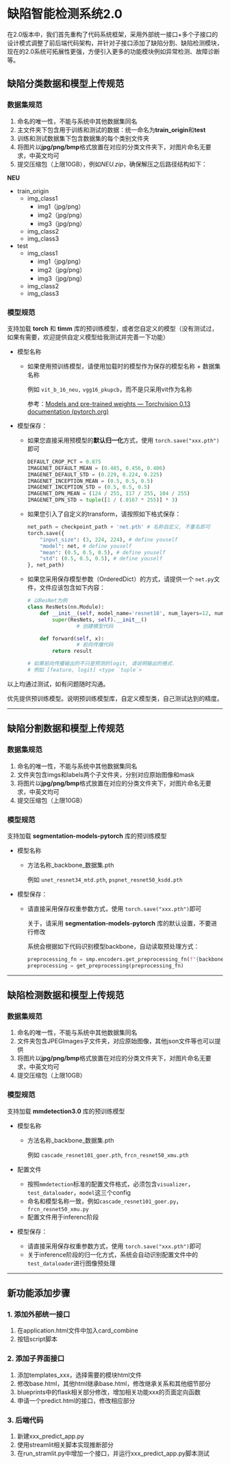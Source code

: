 # 缺陷智能检测系统2.0

在2.0版本中，我们首先重构了代码系统框架，采用外部统一接口+多个子接口的设计模式调整了前后端代码架构，并针对子接口添加了缺陷分割、缺陷检测模块，现在的2.0系统可拓展性更强，方便引入更多的功能模块例如异常检测、故障诊断等。

## 缺陷分类数据和模型上传规范

### 数据集规范

1. 命名的唯一性，不能与系统中其他数据集同名
2. 主文件夹下包含用于训练和测试的数据：统一命名为**train_origin**和**test**
3. 训练和测试数据集下包含数据集的每个类别文件夹
4. 将图片以**jpg/png/bmp**格式放置在对应的分类文件夹下，对图片命名无要求，中英文均可
5. 提交压缩包（上限10GB），例如*NEU.zip*，确保解压之后路径结构如下：

**NEU**

- train_origin
  - img_class1
    - img1（jpg/png）
    - img2（jpg/png）
    - img3（jpg/png）
  - img_class2
  - img_class3
- test
  - img_class1
    - img1（jpg/png）
    - img2（jpg/png）
    - img3（jpg/png）
  - img_class2
  - img_class3

### 模型规范

支持加载 **torch** 和 **timm** 库的预训练模型，或者您自定义的模型（没有测试过，如果有需要，欢迎提供自定义模型给我测试并完善一下功能）

- 模型名称

  - 如果使用预训练模型，请使用加载时的模型作为保存的模型名称 + 数据集名称

    例如 `vit_b_16_neu,` `vgg16_pkupcb`，而不是只采用vit作为名称

    参考：[Models and pre-trained weights — Torchvision 0.13 documentation (pytorch.org)](https://pytorch.org/vision/stable/models.html)

- 模型保存：

  - 如果您直接采用预模型的**默认归一化**方式，使用 `torch.save("xxx.pth")`即可

    ```python
    DEFAULT_CROP_PCT = 0.875
    IMAGENET_DEFAULT_MEAN = (0.485, 0.456, 0.406)
    IMAGENET_DEFAULT_STD = (0.229, 0.224, 0.225)
    IMAGENET_INCEPTION_MEAN = (0.5, 0.5, 0.5)
    IMAGENET_INCEPTION_STD = (0.5, 0.5, 0.5)
    IMAGENET_DPN_MEAN = (124 / 255, 117 / 255, 104 / 255)
    IMAGENET_DPN_STD = tuple([1 / (.0167 * 255)] * 3)
    ```

  - 如果您引入了自定义的transform，请按照如下格式保存：

    ```python
    net_path = checkpoint_path + 'net.pth' # 名称自定义, 不重名即可
    torch.save({
        "input_size": (3, 224, 224), # define youself
        "model": net, # define youself
        "mean": (0.5, 0.5, 0.5), # define youself
        "std": (0.5, 0.5, 0.5), # define youself
    }, net_path)
    ```

  - 如果您采用保存模型参数（OrderedDict）的方式，请提供一个 `net.py`文件，文件应该包含如下内容：

    ```python
    # 以ResNet为例
    class ResNets(nn.Module):
        def __init__(self, model_name='resnet18', num_layers=12, num_classes=5, feature_extract=False, use_pretrained=True):
            super(ResNets, self).__init__()
    				# 创建模型代码
    
        def forward(self, x):
    				# 前向传播代码
            return result
    
    # 如果前向传播输出的不只是预测的logit, 请说明输出的格式.
    # 例如 [feature, logit] <type `tuple`>
    ```

以上均通过测试，如有问题随时沟通。

优先提供预训练模型。说明预训练模型库，自定义模型类，自己测试达到的精度。

---

## 缺陷分割数据和模型上传规范

### 数据集规范

1. 命名的唯一性，不能与系统中其他数据集同名
2. 文件夹包含imgs和labels两个子文件夹，分别对应原始图像和mask
3. 将图片以**jpg/png/bmp**格式放置在对应的分类文件夹下，对图片命名无要求，中英文均可
4. 提交压缩包（上限10GB）

### 模型规范

支持加载 **segmentation-models-pytorch**  库的预训练模型

- 模型名称

  - 方法名称\_backbone_数据集.pth

    例如 `unet_resnet34_mtd.pth`, `pspnet_resnet50_ksdd.pth` 

- 模型保存：

  - 请直接采用保存权重参数方式，使用 `torch.save("xxx.pth")`即可

    关于，请采用 **segmentation-models-pytorch**  库的默认设置，不要进行修改

    系统会根据如下代码识别模型backbone，自动读取预处理方式：

    ```python
    preprocessing_fn = smp.encoders.get_preprocessing_fn(f"{backbone}", "imagenet")
    preprocessing = get_preprocessing(preprocessing_fn)
    ```

---

## 缺陷检测数据和模型上传规范

### 数据集规范

1. 命名的唯一性，不能与系统中其他数据集同名
2. 文件夹包含JPEGImages子文件夹，对应原始图像，其他json文件等也可以提供
3. 将图片以**jpg/png/bmp**格式放置在对应的分类文件夹下，对图片命名无要求，中英文均可
4. 提交压缩包（上限10GB）

### 模型规范

支持加载 **mmdetection3.0**  库的预训练模型

- 模型名称

  - 方法名称\_backbone_数据集.pth

    例如 `cascade_resnet101_goer.pth`, `frcn_resnet50_xmu.pth` 

- 配置文件

  - 按照`mmdetection`标准的配置文件格式，必须包含`visualizer`，`test_dataloader`，`model`这三个config
  - 命名和模型名称一致，例如`cascade_resnet101_goer.py`，`frcn_resnet50_xmu.py`
  - 配置文件用于inferenc阶段

- 模型保存：

  - 请直接采用保存权重参数方式，使用 `torch.save("xxx.pth")`即可
  - 关于inference阶段的归一化方式，系统会自动识别配置文件中的`test_dataloader`进行图像预处理

---

## 新功能添加步骤

### 1. 添加外部统一接口

1. 在application.html文件中加入card_combine
2. 按钮script脚本

### 2. 添加子界面接口

1. 添加templates_xxx，选择需要的模块html文件
2. 修改base.html，其他html继承base.html，修改继承关系和其他细节部分
3. blueprints中的flask相关部分修改，增加相关功能xxx的页面定向函数
4. 申请一个predict.html的接口，修改相应部分

### 3. 后端代码

1. 新建xxx_predict_app.py
2. 使用streamlit相关脚本实现推断部分
3. 在run_stramlit.py中增加一个接口，并运行xxx_predict_app.py脚本测试

